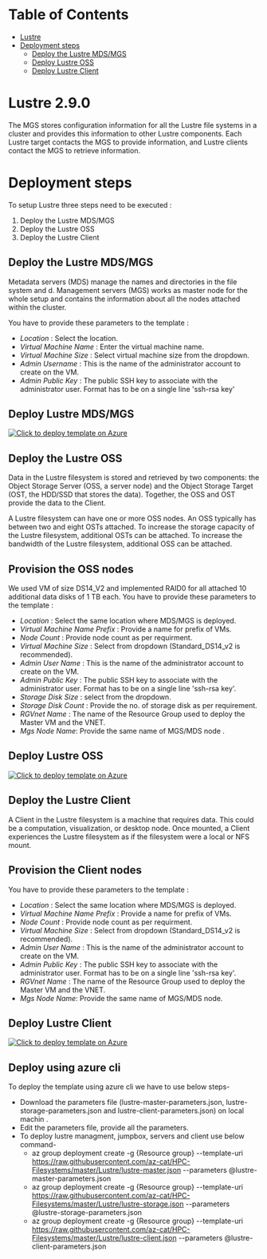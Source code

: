  





Table of Contents
=================
* [Lustre](#Lustre)
* [Deployment steps](#deployment-steps)
  * [Deploy the Lustre MDS/MGS](#Deploy-the-Lustre-MDS/MGS)
  * [Deploy Lustre OSS](#Deploy-Lustre-OSS)
  * [Deploy Lustre Client](#Deploy-Lustre-Client)

 
# Lustre 2.9.0
The MGS stores configuration information for all the Lustre file systems in a cluster and provides this information to other Lustre components. Each Lustre target contacts the MGS to provide information, and Lustre clients contact the MGS to retrieve information.

# Deployment steps
To setup Lustre three steps need to be executed :
1. Deploy the Lustre MDS/MGS
2. Deploy the Lustre OSS
3. Deploy the Lustre Client

## Deploy the Lustre MDS/MGS
Metadata servers (MDS) manage the names and directories in the file system and d.	Management servers (MGS) works as master node for the whole setup and contains the information about all the nodes attached within the cluster. 

You have to provide these parameters to the template :
* _Location_ : Select the location. 
* _Virtual Machine Name_ : Enter the virtual machine name. 
* _Virtual Machine Size_ : Select virtual machine size from the dropdown.
* _Admin Username_ : This is the name of the administrator account to create on the VM.
* _Admin Public Key_ : The public SSH key to associate with the administrator user. Format has to be on a single line 'ssh-rsa key'

## Deploy Lustre MDS/MGS
[![Click to deploy template on Azure](http://azuredeploy.net/deploybutton.png "Click to deploy template on Azure")](https://portal.azure.com/#create/Microsoft.Template/uri/https%3A%2F%2Fraw.githubusercontent.com%2Faz-cat%2FHPC-Filesystems%2Fmaster%2FLustre%2Flustre-master.json) 
## Deploy the Lustre OSS
Data in the Lustre filesystem is stored and retrieved by two components: the Object Storage Server (OSS, a server node) and the Object Storage Target (OST, the HDD/SSD that stores the data). Together, the OSS and OST provide the data to the Client.

A Lustre filesystem can have one or more OSS nodes. An OSS typically has between two and eight OSTs attached. To increase the storage capacity of the Lustre filesystem, additional OSTs can be attached. To increase the bandwidth of the Lustre filesystem, additional OSS can be attached.
## Provision the OSS nodes
We used VM of size DS14_V2 and implemented RAID0 for all attached 10 additional data disks of 1 TB each.
You have to provide these parameters to the template :
* _Location_ : Select the same location where MDS/MGS is deployed.
* _Virtual Machine Name Prefix_ : Provide a name for prefix of VMs.
* _Node Count_ : Provide node count as per requirment.
* _Virtual Machine Size_ : Select from dropdown (Standard_DS14_v2 is recommended).
* _Admin User Name_ : This is the name of the administrator account to create on the VM.
* _Admin Public Key_ : The public SSH key to associate with the administrator user. Format has to be on a single line 'ssh-rsa key'.
* _Storage Disk Size_ : select from the dropdown.
* _Storage Disk Count_ : Provide the no. of storage disk as per requirement.
* _RGVnet Name_ : The name of the Resource Group used to deploy the Master VM and the VNET.
* _Mgs Node Name_: Provide the same name of MGS/MDS node .


## Deploy Lustre OSS
[![Click to deploy template on Azure](http://azuredeploy.net/deploybutton.png "Click to deploy template on Azure")](https://portal.azure.com/#create/Microsoft.Template/uri/https%3A%2F%2Fraw.githubusercontent.com%2Faz-cat%2FHPC-Filesystems%2Fmaster%2FLustre%2Flustre-storage.json)

## Deploy the Lustre Client
A Client in the Lustre filesystem is a machine that requires data. This could be a computation, visualization, or desktop node. Once mounted, a Client experiences the Lustre filesystem as if the filesystem were a local or NFS mount.
## Provision the Client nodes

You have to provide these parameters to the template :
* _Location_ : Select the same location where MDS/MGS is deployed.
* _Virtual Machine Name Prefix_ : Provide a name for prefix of VMs.
* _Node Count_ : Provide node count as per requirment.
* _Virtual Machine Size_ : Select from dropdown (Standard_DS14_v2 is recommended).
* _Admin User Name_ : This is the name of the administrator account to create on the VM.
* _Admin Public Key_ : The public SSH key to associate with the administrator user. Format has to be on a single line 'ssh-rsa key'.
* _RGVnet Name_ : The name of the Resource Group used to deploy the Master VM and the VNET.
* _Mgs Node Name_: Provide the same name of MGS/MDS node.

## Deploy Lustre Client
[![Click to deploy template on Azure](http://azuredeploy.net/deploybutton.png "Click to deploy template on Azure")](https://portal.azure.com/#create/Microsoft.Template/uri/https%3A%2F%2Fraw.githubusercontent.com%2Faz-cat%2FHPC-Filesystems%2Fmaster%2FLustre%2Flustre-client.json)

## Deploy using azure cli

To deploy the template using azure cli we have to use below steps-

* Download the parameters file (lustre-master-parameters.json, lustre-storage-parameters.json and lustre-client-parameters.json) on local machin . 
* Edit the parameters file, provide all the parameters.
* To deploy lustre managment, jumpbox, servers and client use below command-
  * az group deployment create -g {Resource group} --template-uri https://raw.githubusercontent.com/az-cat/HPC-Filesystems/master/Lustre/lustre-master.json --parameters @lustre-master-parameters.json 
  * az group deployment create -g {Resource group} --template-uri https://raw.githubusercontent.com/az-cat/HPC-Filesystems/master/Lustre/lustre-storage.json --parameters @lustre-storage-parameters.json
  * az group deployment create -g {Resource group} --template-uri https://raw.githubusercontent.com/az-cat/HPC-Filesystems/master/Lustre/lustre-client.json --parameters @lustre-client-parameters.json







